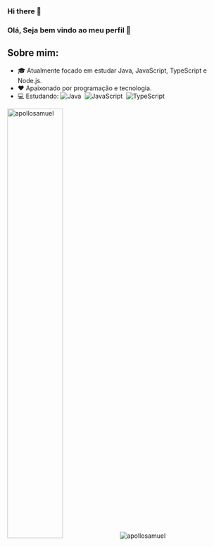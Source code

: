 ### Hi there 👋

### Olá, Seja bem vindo ao meu perfil 👋

## Sobre mim:
- 🎓 Atualmente focado em estudar Java, JavaScript, TypeScript e Node.js.
- ❤️ Apaixonado por programação e tecnologia.
- 💻 Estudando: 
  ![Java](https://img.shields.io/badge/-Java-007ACC?style=flat&logoColor=fff&logo=Java)&nbsp;
  ![JavaScript](https://img.shields.io/badge/-JavaScript-FEAE32?style=flat&logoColor=fff&logo=javascript)&nbsp;
  ![TypeScript](https://img.shields.io/badge/-TypeScript-007ACC?style=flat&logoColor=fff&logo=typescript)&nbsp;
  


<img  width="50%" src="https://github-readme-stats.vercel.app/api/top-langs/?username=apollosamuel&layout=compact&theme=dracula" alt="apollosamuel" />

<img src="https://github-readme-stats.vercel.app/api?username=apollosamuel&show_icons=true&theme=dracula" alt="apollosamuel"/> 
</p>

